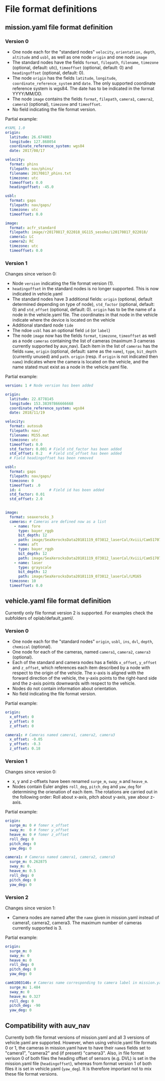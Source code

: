# File format definitions #

## mission.yaml file format definition ##

### Version 0 ###
- One node each for the "standard nodes" `velocity`, `orientation,` `depth`, `altitude` and `usbl`, as well as one node `origin` and one node `image`
- The standard nodes have the fields `format`, `filepath`, `filename`, `timezone` (optional, default: utc), `timeoffset` (optional, default: 0) and `headingoffset` (optional, default: 0).
- The node `origin` has the fields `latitude`, `longitude`, `coordinate_reference_system` and `date`. The only supported coordinate reference system is wgs84. The date has to be indicated in the format YYYY/MM/DD.
- The node `image` contains the fields `format`, `filepath`, `camera1`, `camera2`, `camera3` (optional), `timezone` and `timeoffset`. 
- No field indicating the file format version.

Partial example:
```yaml
#YAML 1.0
origin:
  latitude: 26.674083
  longitude: 127.868054
  coordinate_reference_system: wgs84
  date: 2017/08/17

velocity:
  format: phins
  filepath: nav/phins/
  filename: 20170817_phins.txt
  timezone: utc
  timeoffset: 0.0
  headingoffset: -45.0

usbl:
  format: gaps
  filepath: nav/gaps/
  timezone: utc
  timeoffset: 0.0

image:
  format: acfr_standard
  filepath: image/r20170817_022018_UG115_sesoko/i20170817_022018/
  camera1: LC
  camera2: RC
  timezone: utc
  timeoffset: 0.0
```

### Version 1 ###
Changes since verison 0:
- Node `version` indicating the file format version (1).
- `headingoffset` in the standard nodes is no longer supported. This is now indicated in vehicle.yaml
- The standard nodes have 3 additional fields: `origin` (optional, default determined depending on type of node), `std_factor` (optional, default: 0) and `std_offset` (optional, default: 0). `origin` has to be the name of a node in the vehicle.yaml file. The coordinates in that node in the vehicle indicate where the device is located on the vehicle
- Additional standard node `tide`
- The ndoe `usbl` has an optional field `id` (or `label`)
- The node `image` now has the fields `format`, `timezone`, `timeoffset` as well as a node `cameras` containing the list of cameras (maximum 3 cameras currently supported by auv_nav). Each item in the list of `cameras` has the fields `name`, `origin` (optional, default: same as the `name`), `type`, `bit_depth` (currently unused) and `path`. `origin` (resp. if `origin` is not indicated then `name`) indicates where the camera is located on the vehicle, and the name stated must exist as a node in the vehicle.yaml file.

Partial example:
```yaml
version: 1 # Node version has been added

origin:
  latitude: 22.8778145
  longitude: 153.38397866666668
  coordinate_reference_system: wgs84
  date: 2018/11/19

velocity:
  format: autosub
  filepath: nav/
  filename: M155.mat
  timezone: utc
  timeoffset: 0.0
  std_factor: 0.001 # Field std_factor has been added
  std_offset: 0.2   # Field std_offset has been added
  # Field headingoffset has been removed

usbl:
  format: gaps
  filepath: nav/gaps/
  timezone: 0
  timeoffset: .0
  id: 4             # Field id has been added
  std_factor: 0.01
  std_offset: 2.0
  

image:
  format: seaxerocks_3
  cameras: # Cameras are defined now as a list
    - name: fore
      type: bayer_rggb
      bit_depth: 12
      path: image/SeaXerocksData20181119_073812_laserCal/Xviii/Cam51707923
    - name: aft
      type: bayer_rggb
      bit_depth: 12
      path: image/SeaXerocksData20181119_073812_laserCal/Xviii/Cam51707925
    - name: laser
      type: grayscale
      bit_depth: 12
      path: image/SeaXerocksData20181119_073812_laserCal/LM165
  timezone: 10
  timeoffset: 0.0
```

## vehicle.yaml file format definition ##
Currently only file format version 2 is supported. For examples check the subfolders of oplab/default_yaml/.

### Version 0 ###
- One node each for the "standard nodes" `origin`, `usbl`, `ins`, `dvl`, `depth`, `chemical` (optional).
- One node for each of the cameras, named `camera1`, `camera2`, `camera3` (optional).
- Each of the standard and camera nodes has a fields `x_offset`, `y_offset` and `z_offset`, which references each item described by a node with respect to the origin of the vehicle. The x-axis is aligned with the forward direction of the vehicle, the y-axis points to the right-hand side and the z-axis points downwards with respect to the vehicle.
- Nodes do not contain information about orientation.
- No field indicating the file format version.

Partial example:
```yaml
origin:
  x_offset: 0
  y_offset: 0
  z_offset: 0

camera1: # Cameras named camera1, camera2, camera3
  x_offset: -0.05
  y_offset: -0.3
  z_offset: 0.18
```

### Version 1 ###
Changes since version 0:  
- x, y and z-offsets have been renamed `surge_m`, `sway_m` and `heave_m`.
- Nodes contain Euler angles `roll_deg`, `pitch_deg` and `yaw_deg` for determining the orienation of each item. The rotations are carried out in the following order: Roll about x-axis, pitch about y-axis, yaw abour z-axis.

Partial example:
```yaml
origin:
  surge_m: 0 # fomer x_offset
  sway_m:  0 # fomer y_offset
  heave_m: 0 # fomer z_offset
  roll_deg: 0
  pitch_deg: 0
  yaw_deg: 0

camera1: # Cameras named camera1, camera2, camera3
  surge_m: 0.262875
  sway_m: 0.
  heave_m: 0.5
  roll_deg: 0
  pitch_deg: 0
  yaw_deg: 0
```

### Version 2 ###
Changes since version 1:  
- Camera nodes are named after the `name` given in mission.yaml instead of camera1, camera2, camera3. The maximum number of cameras currently supported is 3. 

Partial example:
```yaml
origin:
  surge_m: 0
  sway_m: 0
  heave_m: 0
  roll_deg: 0
  pitch_deg: 0
  yaw_deg: 0

cam61003146: # Cameras name corresponding to camera label in mission.yaml
  surge_m: 1.484
  sway_m: 0
  heave_m: 0.327
  roll_deg: 0
  pitch_deg: -90
  yaw_deg: 0
```

## Compatibility with auv_nav ##
Currently both file format versions of mission.yaml and all 3 versions of vehicle.yaml are supported. However, when using vehicle.yaml file formats 0 or 1, the cameras in mission.yaml have to have their `name`s fields set to "camera1", "camera2" and (if present) "camera3".
Also, in file format verison 0 of both files the heading offset of sensors (e.g. DVL) is set in the mission.yaml file (`headingoffset`), whereas from format version 1 of both files it is set in vehicle.yaml (`yaw_deg`). It is therefore important not to mix these file format versions.